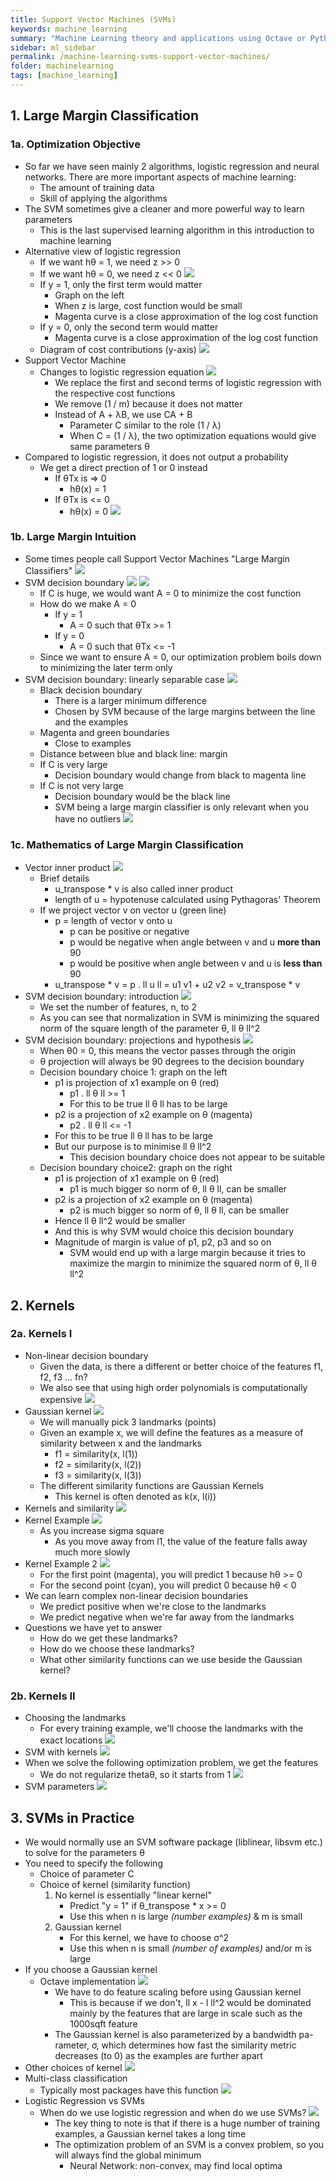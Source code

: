 ```yaml
---
title: Support Vector Machines (SVMs)
keywords: machine_learning
summary: "Machine Learning theory and applications using Octave or Python."
sidebar: ml_sidebar
permalink: /machine-learning-svms-support-vector-machines/
folder: machinelearning
tags: [machine_learning]
---
```


## 1. Large Margin Classification

### 1a. Optimization Objective
- So far we have seen mainly 2 algorithms, logistic regression and neural networks. There are more important aspects of machine learning:
    - The amount of training data
    - Skill of applying the algorithms
- The SVM sometimes give a cleaner and more powerful way to learn parameters
    - This is the last supervised learning algorithm in this introduction to machine learning
- Alternative view of logistic regression
    - If we want hθ = 1, we need z >> 0
    - If we want hθ = 0, we need z << 0
    ![](https://raw.githubusercontent.com/ritchieng/machine-learning-stanford/master/w7_support_vector_machines/lg.png)
    - If y = 1, only the first term would matter
        - Graph on the left
        - When z is large, cost function would be small
        - Magenta curve is a close approximation of the log cost function
    - If y = 0, only the second term would matter
        - Magenta curve is a close approximation of the log cost function
    - Diagram of cost contributions (y-axis)
    ![](https://raw.githubusercontent.com/ritchieng/machine-learning-stanford/master/w7_support_vector_machines/lg2.png)
- Support Vector Machine
    - Changes to logistic regression equation
    ![](https://raw.githubusercontent.com/ritchieng/machine-learning-stanford/master/w7_support_vector_machines/svm.png)
        - We replace the first and second terms of logistic regression with the respective cost functions 
        - We remove (1 / m) because it does not matter
        - Instead of A + λB, we use CA + B
            - Parameter C similar to the role (1 / λ)
            - When C = (1 / λ), the two optimization equations would give same parameters θ
- Compared to logistic regression, it does not output a probability
    - We get a direct prection of 1 or 0 instead
        - If θTx is => 0 
            - hθ(x) = 1
        - If θTx is <= 0 
            - hθ(x) = 0
![](https://raw.githubusercontent.com/ritchieng/machine-learning-stanford/master/w7_support_vector_machines/svm2.png)

            
### 1b. Large Margin Intuition
- Some times people call Support Vector Machines "Large Margin Classifiers"
![](https://raw.githubusercontent.com/ritchieng/machine-learning-stanford/master/w7_support_vector_machines/svm3.png)
- SVM decision boundary
![](https://raw.githubusercontent.com/ritchieng/machine-learning-stanford/master/w7_support_vector_machines/svm4.png)
![](https://raw.githubusercontent.com/ritchieng/machine-learning-stanford/master/w7_support_vector_machines/svm5.png)
    - If C is huge, we would want A = 0 to minimize the cost function
    - How do we make A = 0
         - If y = 1
            - A = 0 such that θTx >= 1
         - If y = 0
            - A = 0 such that θTx <= -1
    - Since we want to ensure A = 0, our optimization problem boils down to minimizing the later term only
- SVM decision boundary: linearly separable case
    ![](https://raw.githubusercontent.com/ritchieng/machine-learning-stanford/master/w7_support_vector_machines/svm6.png)
    - Black decision boundary
        - There is a larger minimum difference
        - Chosen by SVM because of the large margins between the line and the examples
    - Magenta and green boundaries
        - Close to examples
    - Distance between blue and black line: margin
    - If C is very large
        - Decision boundary would change from black to magenta line
    - If C is not very large
        - Decision boundary would be the black line
        - SVM being a large margin classifier is only relevant when you have no outliers
        ![](https://raw.githubusercontent.com/ritchieng/machine-learning-stanford/master/w7_support_vector_machines/svm7.png)

### 1c. Mathematics of Large Margin Classification
- Vector inner product
![](https://raw.githubusercontent.com/ritchieng/machine-learning-stanford/master/w7_support_vector_machines/svm8.png)
    - Brief details
        - u_transpose * v is also called inner product
        - length of u = hypotenuse calculated using Pythagoras' Theorem 
    - If we project vector v on vector u (green line)
        - p = length of vector v onto u
            - p can be positive or negative
            - p would be negative when angle between v and u **more than** 90
            - p would be positive when angle between v and u is **less than** 90
        - u_transpose * v = p . ll u ll = u1 v1 + u2 v2 = v_transpose * v
- SVM decision boundary: introduction
![](https://raw.githubusercontent.com/ritchieng/machine-learning-stanford/master/w7_support_vector_machines/svm9.png)
    - We set the number of features, n, to 2
    - As you can see that normalization in SVM is minimizing the squared norm of the square length of the parameter θ, ll θ ll^2
- SVM decision boundary: projections and hypothesis
![](https://raw.githubusercontent.com/ritchieng/machine-learning-stanford/master/w7_support_vector_machines/svm10.png)
    - When θ0 = 0, this means the vector passes through the origin
    - θ projection will always be 90 degrees to the decision boundary 
    - Decision boundary choice 1: graph on the left
        - p1 is projection of x1 example on θ (red)
            - p1 . ll θ ll >= 1   
            - For this to be true ll θ ll has to be large
        - p2 is a projection of x2 example on θ (magenta)
            - p2 . ll θ ll <= -1
        - For this to be true ll θ ll has to be large
        - But our purpose is to minimise ll θ ll^2 
            - This decision boundary choice does not appear to be suitable
    - Decision boundary choice2: graph on the right
        - p1 is projection of x1 example on θ (red)
            - p1 is much bigger so norm of θ, ll θ ll, can be smaller
        - p2 is a projection of x2 example on θ (magenta)
            - p2 is much bigger so norm of θ, ll θ ll, can be smaller
        - Hence ll θ ll^2 would be smaller
        - And this is why SVM would choice this decision boundary
        - Magnitude of margin is value of p1, p2, p3 and so on
            - SVM would end up with a large margin because it tries to maximize the margin to minimize the squared norm of θ, ll θ ll^2

## 2. Kernels

### 2a. Kernels I
- Non-linear decision boundary
    - Given the data, is there a different or better choice of the features f1, f2, f3 ... fn?
    - We also see that using high order polynomials is computationally expensive
    ![](https://raw.githubusercontent.com/ritchieng/machine-learning-stanford/master/w7_support_vector_machines/svm11.png)
- Gaussian kernel
![](https://raw.githubusercontent.com/ritchieng/machine-learning-stanford/master/w7_support_vector_machines/svm12.png)
    - We will manually pick 3 landmarks (points)
    - Given an example x, we will define the features as a measure of similarity between x and the landmarks
        - f1 = similarity(x, l(1))
        - f2 = similarity(x, l(2))
        - f3 = similarity(x, l(3))
    - The different similarity functions are Gaussian Kernels
        - This kernel is often denoted as k(x, l(i))
- Kernels and similarity
![](https://raw.githubusercontent.com/ritchieng/machine-learning-stanford/master/w7_support_vector_machines/svm13.png)
- Kernel Example
![](https://raw.githubusercontent.com/ritchieng/machine-learning-stanford/master/w7_support_vector_machines/svm14.png)
    - As you increase sigma square
        - As you move away from l1, the value of the feature falls away much more slowly
- Kernel Example 2
![](https://raw.githubusercontent.com/ritchieng/machine-learning-stanford/master/w7_support_vector_machines/svm15.png)
    - For the first point (magenta), you will predict 1 because hθ >= 0 
    - For the second point (cyan), you will predict 0 because hθ < 0 
- We can learn complex non-linear decision boundaries
    - We predict positive when we're close to the landmarks
    - We predict negative when we're far away from the landmarks
- Questions we have yet to answer
    - How do we get these landmarks?
    - How do we choose these landmarks?
    - What other similarity functions can we use beside the Gaussian kernel?

### 2b. Kernels II
- Choosing the landmarks
    - For every training example, we'll choose the landmarks with the exact locations
    ![](https://raw.githubusercontent.com/ritchieng/machine-learning-stanford/master/w7_support_vector_machines/svm16.png)
- SVM with kernels
![](https://raw.githubusercontent.com/ritchieng/machine-learning-stanford/master/w7_support_vector_machines/svm17.png)
- When we solve the following optimization problem, we get the features
    - We do not regularize thetaθ, so it starts from 1
    ![](https://raw.githubusercontent.com/ritchieng/machine-learning-stanford/master/w7_support_vector_machines/svm18.png)
- SVM parameters
![](https://raw.githubusercontent.com/ritchieng/machine-learning-stanford/master/w7_support_vector_machines/svm19.png)

## 3. SVMs in Practice
- We would normally use an SVM software package (liblinear, libsvm etc.) to solve for the parameters θ
- You need to specify the following
    - Choice of parameter C
    - Choice of kernel (similarity function)
        1. No kernel is essentially "linear kernel"
            - Predict "y = 1" if θ_transpose * x >= 0
            - Use this when n is large _(number examples)_ & m is small
        2. Gaussian kernel
            - For this kernel, we have to choose σ^2
            - Use this when n is small _(number of examples)_ and/or m is large
- If you choose a Gaussian kernel
    - Octave implementation
    ![](https://raw.githubusercontent.com/ritchieng/machine-learning-stanford/master/w7_support_vector_machines/svm20.png)
        - We have to do feature scaling before using Gaussian kernel
            - This is because if we don't, ll x - l ll^2 would be dominated mainly by the features that are large in scale such as the 1000sqft feature
        - The Gaussian kernel is also parameterized by a bandwidth pa- rameter, σ, which determines how fast the similarity metric decreases (to 0) as the examples are further apart
- Other choices of kernel
![](https://raw.githubusercontent.com/ritchieng/machine-learning-stanford/master/w7_support_vector_machines/svm21.png)
- Multi-class classification
    - Typically most packages have this function
    ![](https://raw.githubusercontent.com/ritchieng/machine-learning-stanford/master/w7_support_vector_machines/svm22.png)
- Logistic Regression vs SVMs
    - When do we use logistic regression and when do we use SVMs?
    ![](https://raw.githubusercontent.com/ritchieng/machine-learning-stanford/master/w7_support_vector_machines/svm23.png)
        - The key thing to note is that if there is a huge number of training examples, a Gaussian kernel takes a long time
        - The optimization problem of an SVM is a convex problem, so you will always find the global minimum
            - Neural Network: non-convex, may find local optima